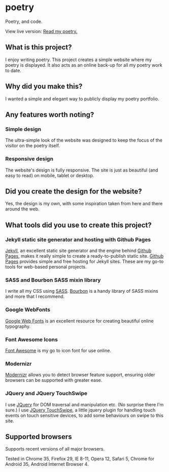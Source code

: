 poetry
======

Poetry, and code.

View live version: [Read my poetry.](http://sarahquigley.net/poetry/)

## What is this project?

I enjoy writing poetry. This project creates a simple website where my poetry is displayed. It also acts as an online back-up for all my poetry work to date.

## Why did you make this?

I wanted a simple and elegant way to publicly display my poetry portfolio.

## Any features worth noting?

### Simple design

The ultra-simple look of the website was designed to keep the focus of the visitor on the poetry itself.

### Responsive design

The website's design is fully responsive. The site is just as beautiful (and easy to read) on mobile, tablet or desktop. 

## Did you create the design for the website?

Yes, the design is my own, with some inspiration taken from here and there around the web.

## What tools did you use to create this project? 

### Jekyll static site generator and hosting with Github Pages

[Jekyll](http://jekyllrb.com/), an excellent static site generator and the engine behind [Github Pages](https://pages.github.com/), makes it really simple to create a ready-to-publish static site. [Github Pages](https://pages.github.com/) provides simple and free hosting for Jekyll sites. These are my go-to tools for web-based personal projects.

### SASS and Bourbon SASS mixin library

I write all my CSS using [SASS](http://sass-lang.com/). [Bourbon](http://bourbon.io/) is a handy library of SASS mixins and more that I recommend.

### Google WebFonts

[Google Web Fonts](https://www.google.com/fonts) is an excellent resource for creating beautiful online typography.

### Font Awesome Icons

[Font Awesome](http://fortawesome.github.io/Font-Awesome/) is my go to icon font for use online.

### Modernizr

[Modernizr](http://modernizr.com/) allows you to detect browser feature support, ensuring older browsers can be supported with greater ease.

### JQuery and JQuery TouchSwipe

I use [JQuery](http://jquery.com/) for DOM traversal and manipulation etc. (No surprise there I'm sure.) I use [JQuery TouchSwipe](http://labs.rampinteractive.co.uk/touchSwipe/demos/), a little jquery plugin for handling touch events on touch sensitive devices, to add some behaviours on swipe to this site.

## Supported browsers

Supports recent versions of all major browsers.

Tested in Chrome 35, Firefox 29, IE 8-11, Opera 12, Safari 5, Chrome for Android 35, Android Internet Browser 4. 

